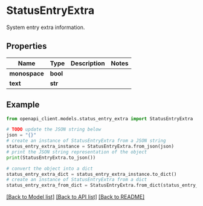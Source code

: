 # StatusEntryExtra

System entry extra information.

## Properties

Name | Type | Description | Notes
------------ | ------------- | ------------- | -------------
**monospace** | **bool** |  | 
**text** | **str** |  | 

## Example

```python
from openapi_client.models.status_entry_extra import StatusEntryExtra

# TODO update the JSON string below
json = "{}"
# create an instance of StatusEntryExtra from a JSON string
status_entry_extra_instance = StatusEntryExtra.from_json(json)
# print the JSON string representation of the object
print(StatusEntryExtra.to_json())

# convert the object into a dict
status_entry_extra_dict = status_entry_extra_instance.to_dict()
# create an instance of StatusEntryExtra from a dict
status_entry_extra_from_dict = StatusEntryExtra.from_dict(status_entry_extra_dict)
```
[[Back to Model list]](../README.md#documentation-for-models) [[Back to API list]](../README.md#documentation-for-api-endpoints) [[Back to README]](../README.md)


